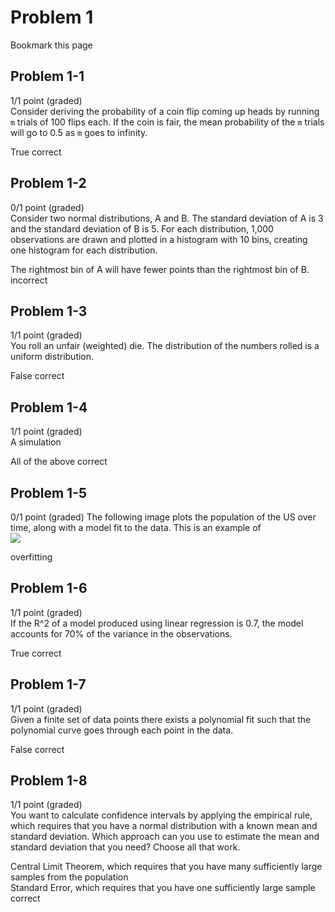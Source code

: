 # Problem 1
Bookmark this page
## Problem 1-1
1/1 point (graded)  
Consider deriving the probability of a coin flip coming up heads by running <code>m</code> trials of 100 flips each. If the coin is fair, the mean probability of the <code>m</code> trials will go to 0.5 as <code>m</code> goes to infinity.

True correct


## Problem 1-2
0/1 point (graded)  
Consider two normal distributions, A and B. The standard deviation of A is 3 and the standard deviation of B is 5. For each distribution, 1,000 observations are drawn and plotted in a histogram with 10 bins, creating one histogram for each distribution.

The rightmost bin of A will have fewer points than the rightmost bin of B. incorrect

## Problem 1-3
1/1 point (graded)  
You roll an unfair (weighted) die. The distribution of the numbers rolled is a uniform distribution.

False correct

## Problem 1-4
1/1 point (graded)  
A simulation

All of the above correct

## Problem 1-5
0/1 point (graded)
The following image plots the population of the US over time, along with a model fit to the data. This is an example of  
![](https://d37djvu3ytnwxt.cloudfront.net/assets/courseware/v1/00c8cf45cd6bd900b25beefdf07dc4bb/asset-v1:MITx+6.00.2x_7+1T2017+type@asset+block/uscensus.png)

overfitting

## Problem 1-6
1/1 point (graded)  
If the R^2 of a model produced using linear regression is 0.7, the model accounts for 70% of the variance in the observations.

True correct

## Problem 1-7
1/1 point (graded)  
Given a finite set of data points there exists a polynomial fit such that the polynomial curve goes through each point in the data.

False correct  

## Problem 1-8
1/1 point (graded)  
You want to calculate confidence intervals by applying the empirical rule, which requires that you have a normal distribution with a known mean and standard deviation. Which approach can you use to estimate the mean and standard deviation that you need? Choose all that work.

Central Limit Theorem, which requires that you have many sufficiently large samples from the population  
Standard Error, which requires that you have one sufficiently large sample  
correct
